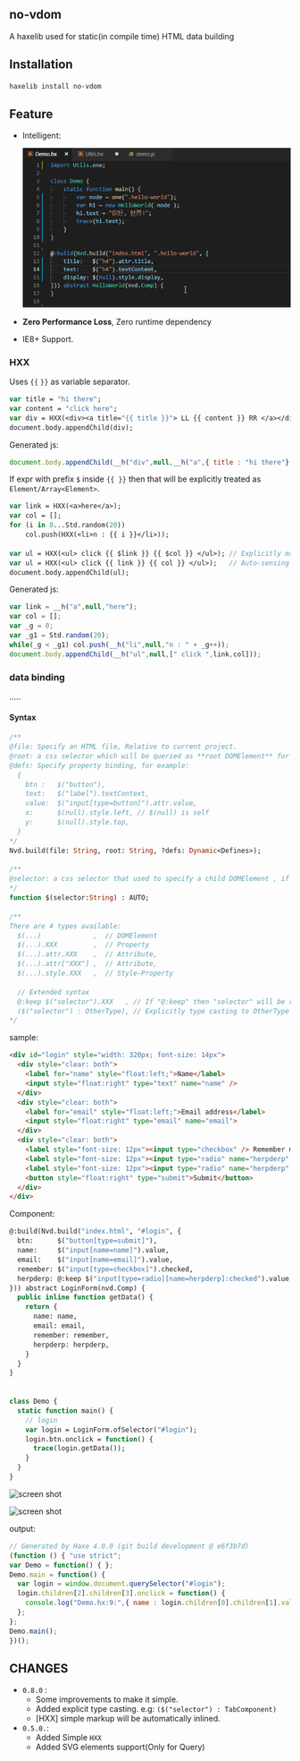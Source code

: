 no-vdom
--------

A haxelib used for static(in compile time) HTML data building

## Installation

```bash
haxelib install no-vdom
```

## Feature

* Intelligent:

  ![screen shot](demo/demo-3.gif)

* **Zero Performance Loss**, Zero runtime dependency

* IE8+ Support.

### HXX

Uses `{{` `}}` as variable separator.

```haxe
var title = "hi there";
var content = "click here";
var div = HXX(<div><a title="{{ title }}"> LL {{ content }} RR </a></div>);
document.body.appendChild(div);
```

Generated js:

```js
document.body.appendChild(__h("div",null,__h("a",{ title : "hi there"}," LL " + "click here" + " RR ")));
```

If expr with prefix `$` inside `{{ }}` then that will be explicitly treated as `Element/Array<Element>`.

```haxe
var link = HXX(<a>here</a>);
var col = [];
for (i in 0...Std.random(20))
	col.push(HXX(<li>n : {{ i }}</li>));

var ul = HXX(<ul> click {{ $link }} {{ $col }} </ul>); // Explicitly mark variable as "Element"
var ul = HXX(<ul> click {{ link }} {{ col }} </ul>);   // Auto-sensing type, powered by haxe macro
document.body.appendChild(ul);
```

Generated js:

```js
var link = __h("a",null,"here");
var col = [];
var _g = 0;
var _g1 = Std.random(20);
while(_g < _g1) col.push(__h("li",null,"n : " + _g++));
document.body.appendChild(__h("ul",null,[" click ",link,col]));
```

### data binding

.....

#### Syntax

```haxe
/**
@file: Specify an HTML file, Relative to current project.
@root: a css selector which will be queried as **root DOMElement** for the Component.
@defs: Specify property binding, for example:
  {
    btn :   $("button"),
    text:   $("label").textContext,
    value:  $("input[type=button]").attr.value,
    x:      $(null).style.left, // $(null) is self
    y:      $(null).style.top,
  }
*/
Nvd.build(file: String, root: String, ?defs: Dynamic<Defines>);

/**
@selector: a css selector that used to specify a child DOMElement , if null it's represented as root DOMElement.
*/
function $(selector:String) : AUTO;

/**
There are 4 types available:
  $(...)             ,  // DOMElement
  $(...).XXX         ,  // Property
  $(...).attr.XXX    ,  // Attribute,
  $(...).attr["XXX"] ,  // Attribute,
  $(...).style.XXX   ,  // Style-Property

  // Extended syntax
  @:keep $("selector").XXX   , // If "@:keep" then "selector" will be retained to output/runtime.
  ($("selector") : OtherType), // Explicitly type casting to OtherType
*/
```

sample:

```html
<div id="login" style="width: 320px; font-size: 14px">
  <div style="clear: both">
    <label for="name" style="float:left;">Name</label>
    <input style="float:right" type="text" name="name" />
  </div>
  <div style="clear: both">
    <label for="email" style="float:left;">Email address</label>
    <input style="float:right" type="email" name="email">
  </div>
  <div style="clear: both">
    <label style="font-size: 12px"><input type="checkbox" /> Remember me </label>
    <label style="font-size: 12px"><input type="radio" name="herpderp" value="herp" checked="checked" /> Herp </label>
    <label style="font-size: 12px"><input type="radio" name="herpderp" value="derp" /> Derp </label>
    <button style="float:right" type="submit">Submit</button>
  </div>
</div>
```

Component:

```hx
@:build(Nvd.build("index.html", "#login", {
  btn:      $("button[type=submit]"),
  name:     $("input[name=name]").value,
  email:    $("input[name=email]").value,
  remember: $("input[type=checkbox]").checked,
  herpderp: @:keep $("input[type=radio][name=herpderp]:checked").value,
})) abstract LoginForm(nvd.Comp) {
  public inline function getData() {
    return {
      name: name,
      email: email,
      remember: remember,
      herpderp: herpderp,
    }
  }
}


class Demo {
  static function main() {
    // login
    var login = LoginForm.ofSelector("#login");
    login.btn.onclick = function() {
      trace(login.getData());
    }
  }
}
```

![screen shot](demo/demo.gif)

![screen shot](demo/demo-2.gif)

output:

```js
// Generated by Haxe 4.0.0 (git build development @ e6f3b7d)
(function () { "use strict";
var Demo = function() { };
Demo.main = function() {
  var login = window.document.querySelector("#login");
  login.children[2].children[3].onclick = function() {
    console.log("Demo.hx:9:",{ name : login.children[0].children[1].value, email : login.children[1].children[1].value, remember : login.children[2].children[0].children[0].checked, herpderp : login.querySelector("input[type=radio][name=herpderp]:checked").value});
  };
};
Demo.main();
})();
```

## CHANGES

* `0.8.0` :
  - Some improvements to make it simple.
  - Added explicit type casting. e.g: `($("selector") : TabComponent)`
  - [HXX] simple markup will be automatically inlined.
* `0.5.0.`:
  - Added Simple `HXX`
  - Added SVG elements support(Only for Query)
